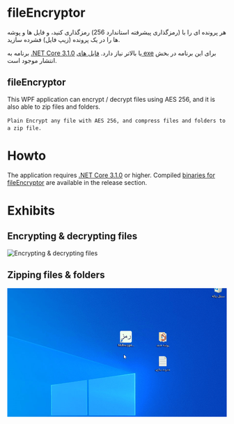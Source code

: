 ﻿# fileEncryptor
هر پرونده ای  را با (رمزگذاری پیشرفته استاندارد 256) رمزگذاری کنید، و  فایل ها و پوشه ها را در یک پرونده (زیپ فایل) فشرده سازید.


برنامه به [.NET Core 3.1.0](https://dotnet.microsoft.com/download) یا بالاتر نیاز دارد. [فایل های exe](https://github.com/RahmatSaeedi/FileEncryptor/releases/) برای این برنامه در بخش انتشار موجود است.

## fileEncryptor
This WPF application can encrypt / decrypt files using AES 256, and it is also able to zip files and folders.

`` Plain
Encrypt any file with AES 256, and compress files and folders to a zip file.
``
# Howto
The application requires [.NET Core 3.1.0](https://dotnet.microsoft.com/download) or higher. Compiled [binaries for fileEncryptor](https://github.com/RahmatSaeedi/FileEncryptor/releases/) are available in the release section.

# Exhibits
## Encrypting & decrypting files
![Encrypting & decrypting files](Docs/Exhibit1.gif)



## Zipping files & folders
![Zipping files & folders](Docs/Exhibit2.gif)

